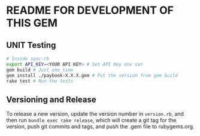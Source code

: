 # README FOR DEVELOPMENT OF THIS GEM

## UNIT Testing
```bash
# Inside sync-rb
export API_KEY=<YOUR API KEY> # Set API Key env var
gem build # Just one time
gem install ./paybook-X.X.X.gem # Put the version from gem build
rake test # Run the tests
```

## Versioning and Release
To release a new version, update the version number in `version.rb`, and then run `bundle exec rake release`, which will create a git tag for the version, push git commits and tags, and push the .gem file to rubygems.org.


